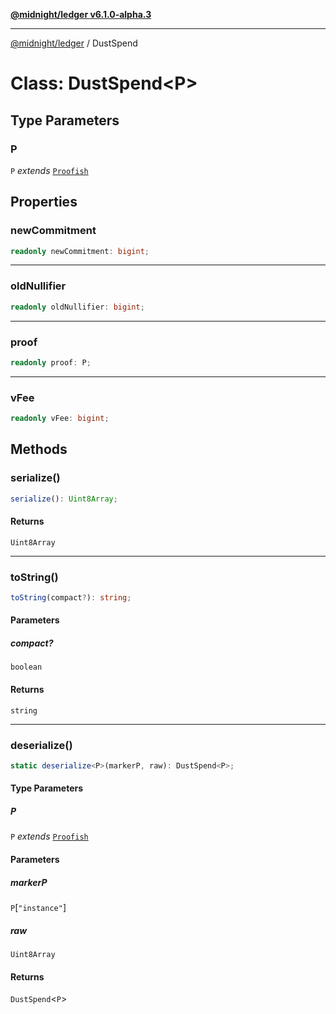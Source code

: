 [**@midnight/ledger v6.1.0-alpha.3**](../README.md)

***

[@midnight/ledger](../globals.md) / DustSpend

# Class: DustSpend\<P\>

## Type Parameters

### P

`P` *extends* [`Proofish`](../type-aliases/Proofish.md)

## Properties

### newCommitment

```ts
readonly newCommitment: bigint;
```

***

### oldNullifier

```ts
readonly oldNullifier: bigint;
```

***

### proof

```ts
readonly proof: P;
```

***

### vFee

```ts
readonly vFee: bigint;
```

## Methods

### serialize()

```ts
serialize(): Uint8Array;
```

#### Returns

`Uint8Array`

***

### toString()

```ts
toString(compact?): string;
```

#### Parameters

##### compact?

`boolean`

#### Returns

`string`

***

### deserialize()

```ts
static deserialize<P>(markerP, raw): DustSpend<P>;
```

#### Type Parameters

##### P

`P` *extends* [`Proofish`](../type-aliases/Proofish.md)

#### Parameters

##### markerP

`P`\[`"instance"`\]

##### raw

`Uint8Array`

#### Returns

`DustSpend`\<`P`\>

